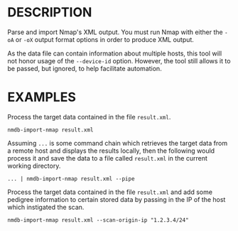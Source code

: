 DESCRIPTION
===========

Parse and import Nmap's XML output.  You must run Nmap with either the `-oA` or
`-oX` output format options in order to produce XML output.

As the data file can contain information about multiple hosts, this tool will
not honor usage of the `--device-id` option.  However, the tool still allows
it to be passed, but ignored, to help facilitate automation.


EXAMPLES
========

Process the target data contained in the file `result.xml`.
```
nmdb-import-nmap result.xml
```

Assuming `...` is some command chain which retrieves the target data from a
remote host and displays the results locally, then the following would process
it and save the data to a file called `result.xml` in the current working
directory.
```
... | nmdb-import-nmap result.xml --pipe
```

Process the target data contained in the file `result.xml` and add some
pedigree information to certain stored data by passing in the IP of the host
which instigated the scan.
```
nmdb-import-nmap result.xml --scan-origin-ip "1.2.3.4/24"
```
